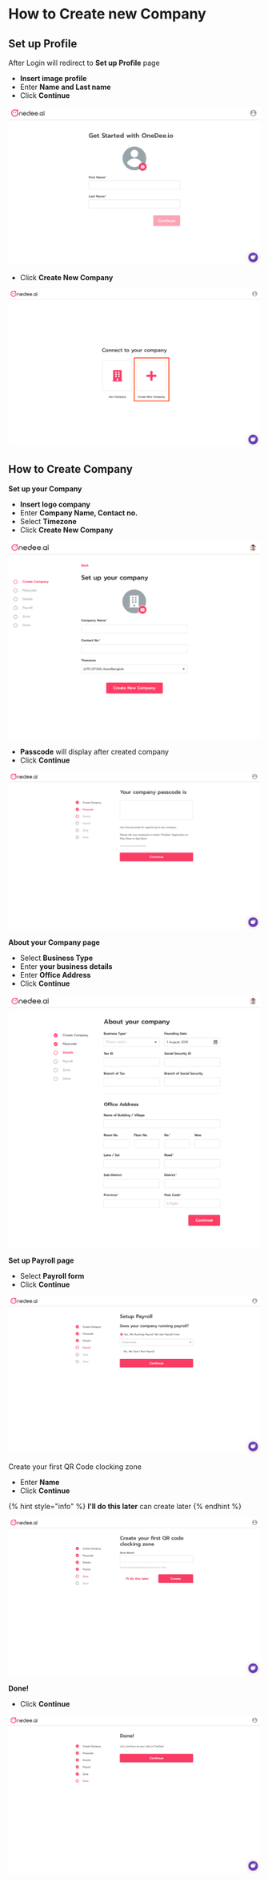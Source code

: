 # How to Create new Company

## Set up Profile <a id="1"></a>

After Login will redirect to **Set up Profile** page

* **Insert image profile**
* Enter **Name and Last name**
* Click **Continue**

![](../.gitbook/assets/app-dev.onedee.ai_en_setup_-laptop-with-mdpi-screen.png)

* Click **Create New Company**

![](../.gitbook/assets/app-dev.onedee.ai_en_setup_connect-to-company-laptop-with-mdpi-screen-1.png)

## How to Create Company <a id="2"></a>

**Set up your Company**

* **Insert logo company**
* Enter **Company Name, Contact no.**
* Select **Timezone**
* Click **Create New Company**

![](../.gitbook/assets/02_set_up_your_company.png)

* **Passcode** will display after created company
* Click **Continue**

![](../.gitbook/assets/app-dev.onedee.ai_en_setup_create-company_3-laptop-with-mdpi-screen.png)

**About your Company page**

* Select **Business Type**
* Enter **your business details**
* Enter **Office Address**
* Click **Continue**

![](../.gitbook/assets/03_about_your_company.png)

**Set up Payroll page**

* Select **Payroll form**
* Click **Continue**

![](../.gitbook/assets/app-dev.onedee.ai_en_setup_create-company_3-laptop-with-mdpi-screen-2.png)

Create your first QR Code clocking zone

* Enter **Name**
* Click **Continue**

{% hint style="info" %}
**I'll do this later** can create later
{% endhint %}

![](../.gitbook/assets/app-dev.onedee.ai_en_setup_create-company_3-laptop-with-mdpi-screen-3.png)

**Done!**

* Click  **Continue**

![](../.gitbook/assets/app-dev.onedee.ai_en_setup_create-company_3-laptop-with-mdpi-screen-4.png)

